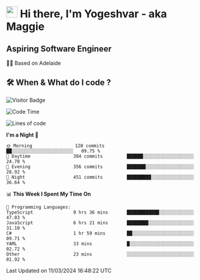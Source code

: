 <h1><img src="https://emojis.slackmojis.com/emojis/images/1531849430/4246/blob-sunglasses.gif?1531849430" width="30"/> Hi there, I'm Yogeshvar - aka Maggie</h1>

## Aspiring Software Engineer
🏂🏻  Based on Adelaide 

## 🛠 When & What do I code ?  

![Visitor Badge](https://visitor-badge.feriirawann.repl.co?username=yogeshvar&repo=yogeshvar&label=Visitors&style=plastic&color=%23457BFF&contentType=svg)

<!--START_SECTION:waka-->
![Code Time](http://img.shields.io/badge/Code%20Time-2%2C739%20hrs%2059%20mins-blue)

![Lines of code](https://img.shields.io/badge/From%20Hello%20World%20I%27ve%20Written-4.1%20million%20lines%20of%20code-blue)

**I'm a Night 🦉** 

```text
🌞 Morning                120 commits         ██░░░░░░░░░░░░░░░░░░░░░░░   09.75 % 
🌆 Daytime                304 commits         ██████░░░░░░░░░░░░░░░░░░░   24.70 % 
🌃 Evening                356 commits         ███████░░░░░░░░░░░░░░░░░░   28.92 % 
🌙 Night                  451 commits         █████████░░░░░░░░░░░░░░░░   36.64 % 
```


📊 **This Week I Spent My Time On** 

```text
💬 Programming Languages: 
TypeScript               9 hrs 36 mins       ████████████░░░░░░░░░░░░░   47.03 % 
JavaScript               6 hrs 21 mins       ████████░░░░░░░░░░░░░░░░░   31.10 % 
C#                       1 hr 59 mins        ██░░░░░░░░░░░░░░░░░░░░░░░   09.71 % 
YAML                     33 mins             █░░░░░░░░░░░░░░░░░░░░░░░░   02.72 % 
Other                    23 mins             ░░░░░░░░░░░░░░░░░░░░░░░░░   01.92 % 
```


 Last Updated on 11/03/2024 16:48:22 UTC
<!--END_SECTION:waka-->
